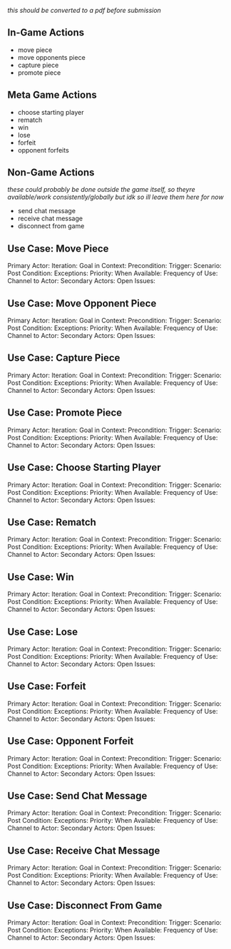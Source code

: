 *this should be converted to a pdf before submission*


## **In-Game Actions**
- move piece
- move opponents piece
- capture piece
- promote piece


## **Meta Game Actions**
- choose starting player
- rematch
- win
- lose
- forfeit
- opponent forfeits

## **Non-Game Actions**
*these could probably be done outside the game itself, so theyre available/work consistently/globally*
*but idk so ill leave them here for now*
- send chat message
- receive chat message
- disconnect from game

## Use Case: Move Piece
Primary Actor:
Iteration:
Goal in Context:
Precondition:
Trigger:
Scenario:
Post Condition:
Exceptions:
Priority:
When Available:
Frequency of Use:
Channel to Actor:
Secondary Actors:
Open Issues:


## Use Case: Move Opponent Piece
Primary Actor:
Iteration:
Goal in Context:
Precondition:
Trigger:
Scenario:
Post Condition:
Exceptions:
Priority:
When Available:
Frequency of Use:
Channel to Actor:
Secondary Actors:
Open Issues:


## Use Case: Capture Piece
Primary Actor:
Iteration:
Goal in Context:
Precondition:
Trigger:
Scenario:
Post Condition:
Exceptions:
Priority:
When Available:
Frequency of Use:
Channel to Actor:
Secondary Actors:
Open Issues:


## Use Case: Promote Piece
Primary Actor:
Iteration:
Goal in Context:
Precondition:
Trigger:
Scenario:
Post Condition:
Exceptions:
Priority:
When Available:
Frequency of Use:
Channel to Actor:
Secondary Actors:
Open Issues:


## Use Case: Choose Starting Player
Primary Actor:
Iteration:
Goal in Context:
Precondition:
Trigger:
Scenario:
Post Condition:
Exceptions:
Priority:
When Available:
Frequency of Use:
Channel to Actor:
Secondary Actors:
Open Issues:


## Use Case: Rematch
Primary Actor:
Iteration:
Goal in Context:
Precondition:
Trigger:
Scenario:
Post Condition:
Exceptions:
Priority:
When Available:
Frequency of Use:
Channel to Actor:
Secondary Actors:
Open Issues:


## Use Case: Win
Primary Actor:
Iteration:
Goal in Context:
Precondition:
Trigger:
Scenario:
Post Condition:
Exceptions:
Priority:
When Available:
Frequency of Use:
Channel to Actor:
Secondary Actors:
Open Issues:


## Use Case: Lose
Primary Actor:
Iteration:
Goal in Context:
Precondition:
Trigger:
Scenario:
Post Condition:
Exceptions:
Priority:
When Available:
Frequency of Use:
Channel to Actor:
Secondary Actors:
Open Issues:


## Use Case: Forfeit
Primary Actor:
Iteration:
Goal in Context:
Precondition:
Trigger:
Scenario:
Post Condition:
Exceptions:
Priority:
When Available:
Frequency of Use:
Channel to Actor:
Secondary Actors:
Open Issues:


## Use Case: Opponent Forfeit
Primary Actor:
Iteration:
Goal in Context:
Precondition:
Trigger:
Scenario:
Post Condition:
Exceptions:
Priority:
When Available:
Frequency of Use:
Channel to Actor:
Secondary Actors:
Open Issues:


## Use Case: Send Chat Message
Primary Actor:
Iteration:
Goal in Context:
Precondition:
Trigger:
Scenario:
Post Condition:
Exceptions:
Priority:
When Available:
Frequency of Use:
Channel to Actor:
Secondary Actors:
Open Issues:


## Use Case: Receive Chat Message
Primary Actor:
Iteration:
Goal in Context:
Precondition:
Trigger:
Scenario:
Post Condition:
Exceptions:
Priority:
When Available:
Frequency of Use:
Channel to Actor:
Secondary Actors:
Open Issues:


## Use Case: Disconnect From Game
Primary Actor:
Iteration:
Goal in Context:
Precondition:
Trigger:
Scenario:
Post Condition:
Exceptions:
Priority:
When Available:
Frequency of Use:
Channel to Actor:
Secondary Actors:
Open Issues:
